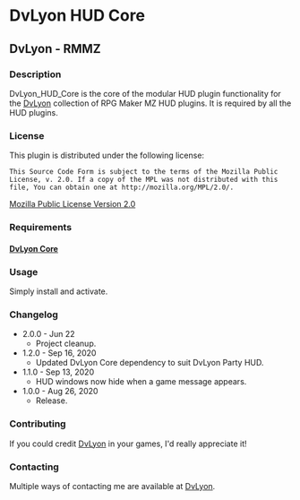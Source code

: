 # DvLyon HUD Core

## DvLyon - RMMZ

### Description

DvLyon_HUD_Core is the core of the modular HUD plugin functionality for the [DvLyon](https://dvlyon.com) collection of RPG Maker MZ HUD plugins. It is required by all the HUD plugins.

### License

This plugin is distributed under the following license:

	This Source Code Form is subject to the terms of the Mozilla Public
	License, v. 2.0. If a copy of the MPL was not distributed with this
	file, You can obtain one at http://mozilla.org/MPL/2.0/.

[Mozilla Public License Version 2.0](http://mozilla.org/MPL/2.0/ "Mozilla Public License Version 2.0")

### Requirements

#### [DvLyon Core](https://dvlyon.com/plugins/core)

### Usage

Simply install and activate.

### Changelog

* 2.0.0 - Jun 22
  * Project cleanup.
* 1.2.0 - Sep 16, 2020
  * Updated DvLyon Core dependency to suit DvLyon Party HUD.
* 1.1.0 - Sep 13, 2020
  * HUD windows now hide when a game message appears.
* 1.0.0 - Aug 26, 2020
  * Release.

### Contributing

If you could credit [DvLyon](https://dvlyon.com) in your games, I'd really appreciate it!

### Contacting

Multiple ways of contacting me are available at [DvLyon](https://dvlyon.com).

